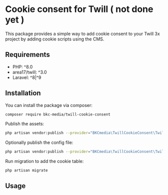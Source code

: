 # Cookie consent for Twill ( not done yet )

This package provides a simple way to add cookie consent to your Twill 3x project by adding cookie scripts using the CMS.

## Requirements

-  PHP: ^8.0
-  area17/twill: ^3.0
-  Laravel: ^8|^9

## Installation

You can install the package via composer:

```bash \
composer require bkc-media/twill-cookie-consent 
```

Publish the assets:

```bash \
php artisan vendor:publish --provider="BKCmedia\TwillCookieConsent\TwillCookieConsentServiceProvider" --tag="twill-cookie-consent-assets" --force 
```

Optionally publish the config file:

```bash \ 
php artisan vendor:publish --provider="BKCmedia\TwillCookieConsent\TwillCookieConsentServiceProvider" --tag="twill-cookie-consent-config"
```

Run migration to add the cookie table:

```bash 
php artisan migrate 
```

## Usage